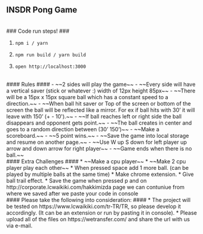 ## INSDR Pong Game

<br>
### Code run steps! ###

1. `npm i / yarn`

2. `npm run build / yarn build`

3. `open http://localhost:3000`

<br>
#### Rules ####
- ~~2 sides will play the game~~
- ~~Every side will have a vertical saver (stick or whatever :) width of 12px height 85px~~
- ~~There will be a 15px x 15px square ball which has a constant speed to a direction.~~
- ~~When ball hit saver or Top of the screen or  bottom of the screen the ball will be reflected like a mirror. For ex if ball hits with 30’ it will leave with 150’ (+ - 10').~~
- ~~If ball reaches left or right side the ball disappears and opponent gets point.~~
- ~~The ball creates in center and goes to a random direction between (30’ 150’)~~
- ~~Make a scoreboard.~~
- ~~5 point wins.~~
- ~~Save the game into local storage and resume on another page.~~
- ~~Use W up S down for left player up arrow and down arrow for right player~~
- ~~Game ends when there is no ball.~~
<br>
#### Extra Challenges ####
* ~~Make a cpu player~~
* ~~Make 2 cpu player play each other~~
* When pressed space add 1 more ball. (can  be played by multiple balls at the same time)
* Make chrome extension.
* Give ball trail effect.
* Save the game when pressed p and on http://corporate.lcwaikiki.com/hakkimizda page we can contuniue from where we saved after we paste your code in console
<br>
#### Please take the following into consideration: ####
* The project will be tested on https://www.lcwaikiki.com/tr-TR/TR, so please develop it accordingly. (It can be an extension or run by pasting it in console).
* Please upload all of the files on https://wetransfer.com/ and share the url with us via e-mail.
